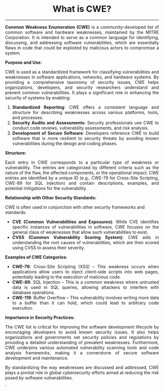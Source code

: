 <center><h1>What is CWE?</h1></center>
<hr/>
<p class="p1" style="text-align: justify;"><strong>Common Weakness Enumeration (CWE)</strong> is a community-developed list of common software and hardware weaknesses, maintained by the MITRE Corporation. It is intended to serve as a common language for identifying, discussing, and addressing software vulnerabilities, which are essentially flaws in code that could be exploited by malicious actors to compromise a system.</p>
<p class="p3"><strong>Purpose and Use:</strong></p>
<p class="p1" style="text-align: justify;">CWE is used as a standardized framework for classifying vulnerabilities and weaknesses in software applications, networks, and hardware systems. By providing a comprehensive taxonomy of security issues, CWE helps organizations, developers, and security researchers understand and prevent common vulnerabilities. It plays a significant role in enhancing the security of systems by enabling:</p>
<ol>
<li class="p4" style="text-align: justify;"><strong>Standardized Reporting</strong>: CWE offers a consistent language and structure for describing weaknesses across various platforms, tools, and processes.</li>
<li class="p4" style="text-align: justify;"><strong>Security Audits and Assessments</strong>: Security professionals use CWE to conduct code reviews, vulnerability assessments, and risk analysis.</li>
<li class="p4" style="text-align: justify;"><strong>Development of Secure Software</strong>: Developers reference CWE to build software that is more resilient to security threats by avoiding known vulnerabilities during the design and coding phases.</li>
</ol>
<p class="p3"><strong>Structure:</strong></p>
<p class="p1" style="text-align: justify;">Each entry in CWE corresponds to a particular type of weakness or vulnerability. The entries are categorized by different criteria such as the nature of the flaw, the affected components, or the operational impact. CWE entries are identified by a unique ID (e.g., CWE-79 for Cross-Site Scripting, CWE-89 for SQL Injection) and contain descriptions, examples, and potential mitigations for the vulnerability.</p>
<p class="p3"><strong>Relationship with Other Security Standards:</strong></p>
<p class="p1">CWE is often used in conjunction with other security frameworks and standards:</p>
<ul>
<li class="p5" style="text-align: justify;"><strong>CVE (Common Vulnerabilities and Exposures)</strong>: While CVE identifies specific instances of vulnerabilities in software, CWE focuses on the general class of weaknesses that allow such vulnerabilities to exist.</li>
<li class="p5" style="text-align: justify;"><strong>CVSS (Common Vulnerability Scoring System)</strong>: CWE aids in understanding the root causes of vulnerabilities, which are then scored using CVSS to assess their severity.</li>
</ul>
<p class="p3"><strong>Examples of CWE Categories:</strong></p>
<ul>
<li class="p5" style="text-align: justify;"><strong>CWE-79</strong>: Cross-Site Scripting (XSS) &ndash; This weakness occurs when applications allow users to inject client-side scripts into web pages, potentially leading to the execution of malicious code.</li>
<li class="p5" style="text-align: justify;"><strong>CWE-89</strong>: SQL Injection &ndash; This is a common weakness where untrusted data is used in SQL queries, allowing attackers to interfere with database operations.</li>
<li class="p5" style="text-align: justify;"><strong>CWE-119</strong>: Buffer Overflow &ndash; This vulnerability involves writing more data to a buffer than it can hold, which could lead to arbitrary code execution.</li>
</ul>
<p class="p3"><strong>Importance in Security Practices:</strong></p>
<p class="p1" style="text-align: justify;">The CWE list is critical for improving the software development lifecycle by encouraging developers to avoid known security issues. It also helps organizations and governments set security policies and regulations by providing a detailed understanding of prevalent weaknesses. Furthermore, CWE underpins various automated vulnerability scanning tools and code analysis frameworks, making it a cornerstone of secure software development and maintenance.</p>
<p class="p1" style="text-align: justify;">By standardizing the way weaknesses are discussed and addressed, CWE plays a pivotal role in global cybersecurity efforts aimed at reducing the risk posed by software vulnerabilities.</p>
`
